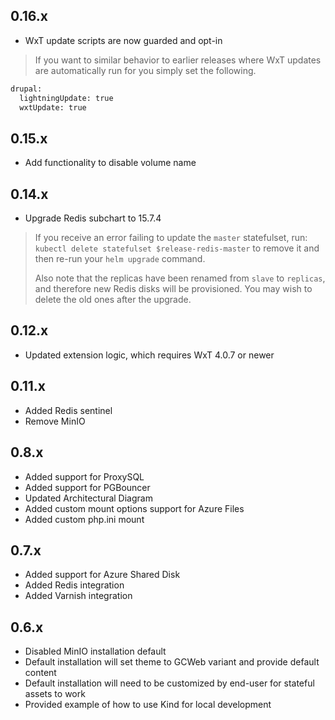 ## 0.16.x

- WxT update scripts are now guarded and opt-in

> If you want to similar behavior to earlier releases where WxT updates
> are automatically run for you simply set the following.

```sh
drupal:
  lightningUpdate: true
  wxtUpdate: true
```

## 0.15.x

- Add functionality to disable volume name

## 0.14.x

- Upgrade Redis subchart to 15.7.4

> If you receive an error failing to update the `master` statefulset, run:
> `kubectl delete statefulset $release-redis-master` to remove it
> and then re-run your `helm upgrade` command.
>
> Also note that the replicas have been renamed
> from `slave` to `replicas`, and therefore
> new Redis disks will be provisioned. You may
> wish to delete the old ones after the upgrade.

## 0.12.x

- Updated extension logic, which requires WxT 4.0.7 or newer

## 0.11.x

- Added Redis sentinel
- Remove MinIO

## 0.8.x

- Added support for ProxySQL
- Added support for PGBouncer
- Updated Architectural Diagram
- Added custom mount options support for Azure Files
- Added custom php.ini mount

## 0.7.x

- Added support for Azure Shared Disk
- Added Redis integration
- Added Varnish integration

## 0.6.x

- Disabled MinIO installation default
- Default installation will set theme to GCWeb variant and provide default content
- Default installation will need to be customized by end-user for stateful assets to work
- Provided example of how to use Kind for local development
